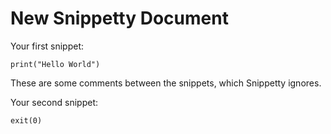 # New Snippetty Document
Your first snippet:

```
print("Hello World")
```

These are some comments between the snippets,
which Snippetty ignores.

Your second snippet:

```
exit(0)
```
